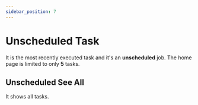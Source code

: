 ```yaml
---
sidebar_position: 7
---
```


# Unscheduled Task

It is the most recently executed task and it's an **unscheduled** job. The home page is limited to only **5** tasks.

## Unscheduled See All

It shows all tasks.

